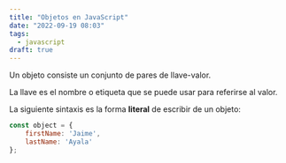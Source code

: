 ```yaml
---
title: "Objetos en JavaScript"
date: "2022-09-19 08:03"
tags: 
  - javascript
draft: true
---
```

Un objeto consiste un conjunto de pares de llave-valor.

La llave es el nombre o etiqueta que se puede usar para referirse al valor.

La siguiente sintaxis es la forma **literal** de escribir de un objeto:

```javaScript
const object = {
	firstName: 'Jaime',
	lastName: 'Ayala'
};
```

